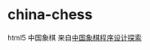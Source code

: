 china-chess
===========

html5 中国象棋
来自[中国象棋程序设计探索](http://www.xqbase.com/computer/eleeye_intro.htm)
